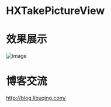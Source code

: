 # HXTakePictureView

# 效果展示

![image](https://github.com/huangxuan518/HXTakePictureView/blob/master/xiaoguo.gif)

# 博客交流
 http://blog.libuqing.com/
